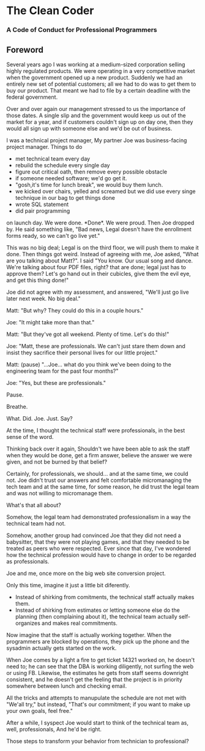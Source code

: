 # The Clean Coder

### A Code of Conduct for Professional Programmers

## Foreword

Several years ago I was working at a medium-sized corporation selling highly regulated products. We were operating in a very competitive market when the government opened up a new product. Suddenly we had an entirely new set of potential customers; all we had to do was to get them to buy our product. That meant we had to file by a certain deadline with the federal government.

Over and over again our management stressed to us the importance of those dates. A single slip and the government would keep us out of the market for a year, and if customers couldn't sign up on day one, then they would all sign up with someone else and we'd be out of business.

I was a technical project manager, My partner Joe was business-facing project manager. Things to do

- met technical team every day
- rebuild the schedule every single day
- figure out critical oath, then remove every possible obstacle
- if someone needed software; we'd go get it.
- "gosh,it's time for lunch break", we would buy them lunch.
- we kicked over chairs, yelled and screamed but we did use every singe technique in our bag to get things done
- wrote SQL statement
- did pair programming

on launch day. We were done. \*Done\*. We were proud. Then Joe dropped by. He said something like, "Bad news, Legal doesn't have the enrollment forms ready, so we can't go live yet."

This was no big deal; Legal is on the third floor, we will push them to make it done. Then things got weird. Instead of agreeing with me, Joe asked, "What are you talking about Matt?". I said "You know. Our usual song and dance. We're talking about four PDF files, right? that are done; legal just has to approve them? Let's go hand out in their cubicles, give them the evil eye, and get this thing done!"

Joe did not agree with my assessment, and answered, "We'll just go live later next week. No big deal."

Matt: "But why? They could do this in a couple hours."

Joe: "It might take more than that."

Matt: "But they've got all weekend. Plenty of time. Let's do this!"

Joe: "Matt, these are professionals. We can't just stare them down and insist they sacrifice their personal lives for our little project."

Matt: (pause) "...Joe... what do you think we've been doing to the engineering team for the past four months?"

Joe: "Yes, but these are professionals."

Pause.

Breathe.

What. Did. Joe. Just. Say?

At the time, I thought the technical staff were professionals, in the best sense of the word.

Thinking back over it again, Shouldn't we have been able to ask the staff when they would be done, get a firm answer, believe the answer we were given, and not be burned by that belief?

Certainly, for professionals, we should... and at the same time, we could not. Joe didn't trust our answers and felt comfortable micromanaging the tech team and at the same time, for some reason, he did trust the legal team and was not willing to micromanage them.

What's that all about?

Somehow, the legal team had demonstrated professionalism in a way the technical team had not.

Somehow, another group had convinced Joe that they did not need a babysitter, that they were not playing games, and that they needed to be treated as peers who were respected. Ever since that day, I've wondered how the technical profession would have to change in order to be regarded as professionals.

Joe and me, once more on the big web site conversion project.

Only this time, imagine it just a little bit diferently.

- Instead of shirking from comitments, the technical staff actually makes them.
- Instead of shirking from estimates or letting someone else do the planning (then complaining about it), the technical team actually self-organizes and makes real commitments.

Now imagine that the staff is actually working together. When the programmers are blocked by operations, they pick up the phone and the sysadmin actually gets started on the work.

When Joe comes by a light a fire to get ticket 14321 worked on, he doesn't need to; he can see that the DBA is working diligently, not surfing the web or using FB. Likewise, the estimates he gets from staff seems downright consistent, and he doesn't get the feeling that the project is in priority somewhere between lunch and checking email.

All the tricks and attempts to manupulate the schedule are not met with "We'all try," but instead, "That's our commitment; if you want to make up your own goals, feel free."

After a while, I syspect Joe would start to think of the technical team as, well, professionals, And he'd be right.

Those steps to transform your behavior from technician to professional?
